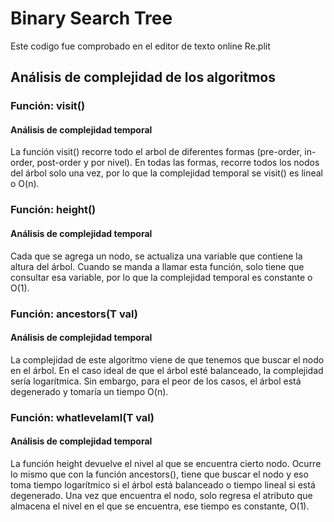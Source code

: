 # Binary Search Tree


Este codigo fue comprobado en el editor de texto online Re.plit
## Análisis de complejidad de los algoritmos
### Función: visit()
#### Análisis de complejidad temporal
La función visit() recorre todo el arbol de diferentes formas (pre-order, in-order, post-order y por nivel). En todas las formas, recorre todos los nodos del árbol solo una vez, por lo que la complejidad temporal se visit() es lineal o O(n).

### Función: height()
#### Análisis de complejidad temporal
Cada que se agrega un nodo, se actualiza una variable que contiene la altura del árbol. Cuando se manda a llamar esta función, solo tiene que consultar esa variable, por lo que la complejidad temporal es constante o O(1). 

### Función: ancestors(T val)
#### Análisis de complejidad temporal
La complejidad de este algoritmo viene de que tenemos que buscar el nodo en el árbol. En el caso ideal de que el árbol esté balanceado, la complejidad sería logarítmica. Sin embargo, para el peor de los casos, el árbol está degenerado y tomaría un tiempo O(n). 

### Función: whatlevelamI(T val)
#### Análisis de complejidad temporal
La función height devuelve el nivel al que se encuentra cierto nodo. Ocurre lo mismo que con la función ancestors(), tiene que buscar el nodo y eso toma tiempo logarítmico si el árbol está balanceado o tiempo lineal si está degenerado. Una vez que encuentra el nodo, solo regresa el atributo que almacena el nivel en el que se encuentra, ese tiempo es constante, O(1).
